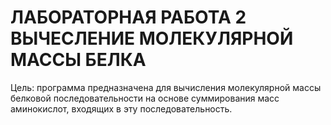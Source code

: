 # ЛАБОРАТОРНАЯ РАБОТА 2 ВЫЧЕСЛЕНИЕ МОЛЕКУЛЯРНОЙ МАССЫ БЕЛКА
 Цель: программа предназначена для вычисления молекулярной массы белковой последовательности на основе суммирования масс аминокислот, входящих в эту последовательность.
 
